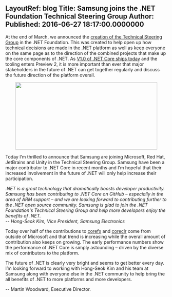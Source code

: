 LayoutRef: blog
Title: Samsung joins the .NET Foundation Technical Steering Group
Author: 
Published: 2016-06-27 18:17:00.0000000
---
<p>At the end of March, we announced the <a href="http://www.dotnetfoundation.org/blog/tsg-welcome">creation of the Technical Steering Group</a>&nbsp;in the .NET Foundation. This was created to help open up how technical decisions are made in the .NET platform as well as keep everyone on the same page as to the direction of the combined projects that make up the core components of .NET. As <a href="https://blogs.msdn.microsoft.com/dotnet/2016/06/27/announcing-net-core-1-0/">V1.0 of .NET Core ships today</a>&nbsp;and the tooling enters Preview 2, it is more important than ever that major stakeholders in the future of .NET can get together regularly and discuss the future direction of the platform overall.&nbsp;</p>

<p><img width="442" height="210" alt="" src="assets/posts/samsung.jpg" style="display: block; margin-left: auto; margin-right: auto;" /></p>

<p>Today I&rsquo;m thrilled to announce that Samsung <g class="gr_ gr_52 gr-alert gr_gramm gr_run_anim Grammar multiReplace" id="52" data-gr-id="52">are</g> joining Microsoft, Red Hat, JetBrains and Unity in the Technical Steering Group. Samsung <g class="gr_ gr_53 gr-alert gr_gramm gr_run_anim Grammar multiReplace" id="53" data-gr-id="53">have</g> been a major contributor to .NET Core in recent months and I&rsquo;m hopeful that their increased involvement in the future of .NET will only help increase their participation.</p>

<p><em>.NET is a great technology that dramatically boosts developer productivity. Samsung has been contributing to .NET Core on GitHub &ndash; especially in the area of ARM support &ndash; and we are looking forward to contributing further to the .NET open source community. Samsung is glad to join the .NET Foundation's Technical Steering Group and help more developers enjoy the benefits of .NET.</em><br /><em>-- Hong-Seok Kim, Vice President, Samsung Electronics</em></p>

<p>Today over half of the contributions to <a href="https://github.com/dotnet/corefx"><g class="gr_ gr_50 gr-alert gr_spell gr_run_anim ContextualSpelling ins-del multiReplace" id="50" data-gr-id="50">corefx</g></a>&nbsp;and <a href="https://github.com/dotnet/coreclr"><g class="gr_ gr_51 gr-alert gr_spell gr_run_anim ContextualSpelling ins-del multiReplace" id="51" data-gr-id="51">coreclr</g></a>&nbsp;come from outside of Microsoft and that trend is increasing while the overall amount of contribution also keeps on growing. The early performance numbers show the performance of .NET Core is simply astounding &ndash; driven by the diverse mix of contributors to the platform.</p>

<p>The future of .NET is clearly very bright and seems to get better every day. I&rsquo;m looking forward to working with Hong-Seok Kim and his team at Samsung along with everyone else in the .NET community to help bring <g class="gr_ gr_39 gr-alert gr_gramm gr_run_anim Grammar only-del replaceWithoutSep" id="39" data-gr-id="39">the all</g> benefits of .NET to more platforms and more developers.</p>

<p>-- Martin Woodward, Executive Director.</p>
